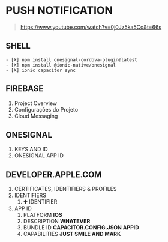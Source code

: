 # PUSH NOTIFICATION
> https://www.youtube.com/watch?v=0j0Jz5ka5Co&t=66s 

## SHELL

```
- [X] npm install onesignal-cordova-plugin@latest
- [X] npm install @ionic-native/onesignal
- [X] ionic capacitor sync
``` 

## FIREBASE

1. Project Overview
2. Configurações do Projeto
3. Cloud Messaging

## ONESIGNAL

1. KEYS AND ID 
2. ONESIGNAL APP ID

## DEVELOPER.APPLE.COM

1. CERTIFICATES, IDENTIFIERS & PROFILES
2. IDENTIFIERS
    1. :heavy_plus_sign: IDENTIFIER
3. APP ID
    1. PLATFORM **IOS**
    2. DESCRIPTION **WHATEVER**
    3. BUNDLE ID **CAPACITOR.CONFIG.JSON APPID**
    4. CAPABILITIES **JUST SMILE AND MARK**